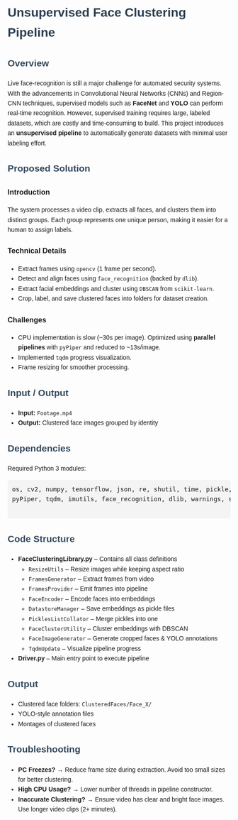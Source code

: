<!DOCTYPE html>
<html lang="en">
  
<body style="font-family: Arial, sans-serif; line-height: 1.6; margin: 20px;">
  
  <h1 style="color: #2c3e50;">Unsupervised Face Clustering Pipeline </h1>
  
  <h2 style="color: #34495e;">Overview</h2>
  <p>
    Live face-recognition is still a major challenge for automated security systems. 
    With the advancements in Convolutional Neural Networks (CNNs) and Region-CNN techniques, 
    supervised models such as <strong>FaceNet</strong> and <strong>YOLO</strong> can perform real-time recognition. 
    However, supervised training requires large, labeled datasets, which are costly and time-consuming to build. 
    This project introduces an <strong>unsupervised pipeline</strong> to automatically generate datasets 
    with minimal user labeling effort.
  </p>
  
  <h2 style="color: #34495e;">Proposed Solution</h2>
  <h3>Introduction</h3>
  <p>
    The system processes a video clip, extracts all faces, and clusters them into distinct groups. 
    Each group represents one unique person, making it easier for a human to assign labels.
  </p>

  <h3>Technical Details</h3>
  <ul>
    <li>Extract frames using <code>opencv</code> (1 frame per second).</li>
    <li>Detect and align faces using <code>face_recognition</code> (backed by <code>dlib</code>).</li>
    <li>Extract facial embeddings and cluster using <code>DBSCAN</code> from <code>scikit-learn</code>.</li>
    <li>Crop, label, and save clustered faces into folders for dataset creation.</li>
  </ul>

  <h3>Challenges</h3>
  <ul>
    <li>CPU implementation is slow (~30s per image). Optimized using <strong>parallel pipelines</strong> with <code>pyPiper</code> and reduced to ~13s/image.</li>
    <li>Implemented <code>tqdm</code> progress visualization.</li>
    <li>Frame resizing for smoother processing.</li>
  </ul>

  <h2 style="color: #34495e;">Input / Output</h2>
  <ul>
    <li><strong>Input:</strong> <code>Footage.mp4</code></li>
    <li><strong>Output:</strong> Clustered face images grouped by identity</li>
  </ul>

  <h2 style="color: #34495e;">Dependencies</h2>
  <p>Required Python 3 modules:</p>
  <pre style="background:#f4f4f4; padding:10px; border-radius:5px;">
os, cv2, numpy, tensorflow, json, re, shutil, time, pickle, 
pyPiper, tqdm, imutils, face_recognition, dlib, warnings, sklearn
  </pre>

  <h2 style="color: #34495e;">Code Structure</h2>
  <ul>
    <li><strong>FaceClusteringLibrary.py</strong> – Contains all class definitions
      <ul>
        <li><code>ResizeUtils</code> – Resize images while keeping aspect ratio</li>
        <li><code>FramesGenerator</code> – Extract frames from video</li>
        <li><code>FramesProvider</code> – Emit frames into pipeline</li>
        <li><code>FaceEncoder</code> – Encode faces into embeddings</li>
        <li><code>DatastoreManager</code> – Save embeddings as pickle files</li>
        <li><code>PicklesListCollator</code> – Merge pickles into one</li>
        <li><code>FaceClusterUtility</code> – Cluster embeddings with DBSCAN</li>
        <li><code>FaceImageGenerator</code> – Generate cropped faces & YOLO annotations</li>
        <li><code>TqdmUpdate</code> – Visualize pipeline progress</li>
      </ul>
    </li>
    <li><strong>Driver.py</strong> – Main entry point to execute pipeline</li>
  </ul>

  <h2 style="color: #34495e;">Output</h2>
  <ul>
    <li>Clustered face folders: <code>ClusteredFaces/Face_X/</code></li>
    <li>YOLO-style annotation files</li>
    <li>Montages of clustered faces</li>
  </ul>

  <h2 style="color: #34495e;">Troubleshooting</h2>
  <ul>
    <li><strong>PC Freezes?</strong> → Reduce frame size during extraction. Avoid too small sizes for better clustering.</li>
    <li><strong>High CPU Usage?</strong> → Lower number of threads in pipeline constructor.</li>
    <li><strong>Inaccurate Clustering?</strong> → Ensure video has clear and bright face images. Use longer video clips (2+ minutes).</li>
  </ul>

</body>
</html>
